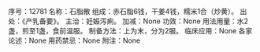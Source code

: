 序号：12781
名称：石脂散
组成：赤石脂6钱，干姜4钱，糯米1合（炒黄）。
出处：《产乳备要》。
主治：妊娠泻痢。
加减：None
功效：None
用法用量：水2盏，煎至1盏，食前温服。
制备方法：上为末，分为2服。
临床应用：None
各家论述：None
用药禁忌：None
附注：None
